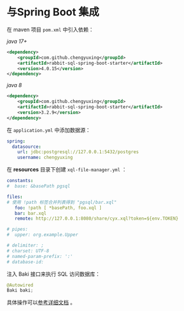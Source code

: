 # 与Spring Boot 集成

在 maven 项目 `pom.xml` 中引入依赖：

_java 17+_

```xml
<dependency>
    <groupId>com.github.chengyuxing</groupId>
    <artifactId>rabbit-sql-spring-boot-starter</artifactId>
    <version>4.0.15</version>
</dependency>

```

_java 8_

```xml
<dependency>
    <groupId>com.github.chengyuxing</groupId>
    <artifactId>rabbit-sql-spring-boot-starter</artifactId>
    <version>3.2.9</version>
</dependency>

```

在 `application.yml` 中添加数据源：

```yaml
spring:
  datasource:
    url: jdbc:postgresql://127.0.0.1:5432/postgres
    username: chengyuxing
```

在 **resources** 目录下创建 `xql-file-manager.yml` ：

```yaml
constants:
#  base: &basePath pgsql

files:
# 使用 !path 标签合并列表得到 "pgsql/bar.xql"
   foo: !path [ *basePath, foo.xql ]
   bar: bar.xql
   remote: http://127.0.0.1:8080/share/cyx.xql?token=${env.TOKEN}

# pipes:
#  upper: org.example.Upper

# delimiter: ;
# charset: UTF-8
# named-param-prefix: ':'
# database-id:
```

注入 Baki 接口来执行 SQL 访问数据库：

```java
@Autowired
Baki baki;
```

具体操作可以[参考详细文档](documents/with-spring-boot) 。

